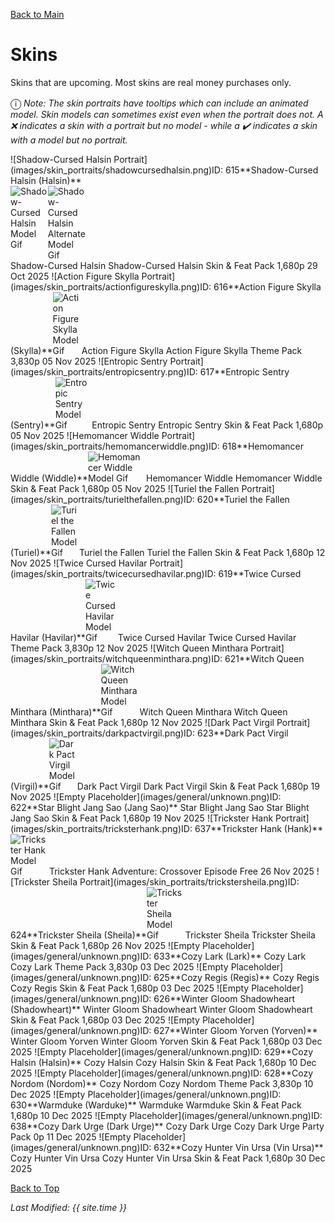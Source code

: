 [Back to Main](index.md)

# Skins

Skins that are upcoming. Most skins are real money purchases only.

<span style="font-size:1.2em;">ⓘ</span> *Note: The skin portraits have tooltips which can include an animated model. Skin models can sometimes exist even when the portrait does not. A ❌ indicates a skin with a portrait but no model - while a ✔️ indicates a skin with a model but no portrait.*

<span class="skinTableColumn">
    <span class="skinTableRow">
        <span class="skinTableIcon">
            <span class="skinTooltipHolder" style="width:max-content">![Shadow-Cursed Halsin Portrait](images/skin_portraits/shadowcursedhalsin.png)<span class="featTooltipContents">ID: 615**Shadow-Cursed Halsin (Halsin)**<span style="display:flex;flex-direction:row"><img src="images/skin_models/shadowcursedhalsin.gif" alt="Shadow-Cursed Halsin Model Gif" style="width:auto;height:auto;max-width:min-content;max-height:100%"><img src="images/skin_models/shadowcursedhalsin-bear.gif" alt="Shadow-Cursed Halsin Alternate Model Gif" style="width:auto;height:auto;max-width:min-content;max-height:100%"></span></span></span>
        </span>
        <span class="skinTableName">
            Shadow-Cursed Halsin
        </span>
        <span class="skinTableSource">
            Shadow-Cursed Halsin Skin & Feat Pack
        </span>
        <span class="skinTableCost">
            1,680p
        </span>
        <span class="skinTableDate">
            29 Oct 2025
        </span>
    </span>
    <span class="skinTableRow">
        <span class="skinTableIcon">
            <span class="skinTooltipHolder" style="width:max-content">![Action Figure Skylla Portrait](images/skin_portraits/actionfigureskylla.png)<span class="featTooltipContents">ID: 616**Action Figure Skylla (Skylla)**<img src="images/skin_models/actionfigureskylla.gif" alt="Action Figure Skylla Model Gif" style="width:auto;height:auto;max-width:min-content;max-height:100%"></span></span>
        </span>
        <span class="skinTableName">
            Action Figure Skylla
        </span>
        <span class="skinTableSource">
            Action Figure Skylla Theme Pack
        </span>
        <span class="skinTableCost">
            3,830p
        </span>
        <span class="skinTableDate">
            05 Nov 2025
        </span>
    </span>
    <span class="skinTableRow">
        <span class="skinTableIcon">
            <span class="skinTooltipHolder" style="width:max-content">![Entropic Sentry Portrait](images/skin_portraits/entropicsentry.png)<span class="featTooltipContents">ID: 617**Entropic Sentry (Sentry)**<img src="images/skin_models/entropicsentry.gif" alt="Entropic Sentry Model Gif" style="width:auto;height:auto;max-width:min-content;max-height:100%"></span></span>
        </span>
        <span class="skinTableName">
            Entropic Sentry
        </span>
        <span class="skinTableSource">
            Entropic Sentry Skin & Feat Pack
        </span>
        <span class="skinTableCost">
            1,680p
        </span>
        <span class="skinTableDate">
            05 Nov 2025
        </span>
    </span>
    <span class="skinTableRow">
        <span class="skinTableIcon">
            <span class="skinTooltipHolder" style="width:max-content">![Hemomancer Widdle Portrait](images/skin_portraits/hemomancerwiddle.png)<span class="featTooltipContents">ID: 618**Hemomancer Widdle (Widdle)**<img src="images/skin_models/hemomancerwiddle.gif" alt="Hemomancer Widdle Model Gif" style="width:auto;height:auto;max-width:min-content;max-height:100%"></span></span>
        </span>
        <span class="skinTableName">
            Hemomancer Widdle
        </span>
        <span class="skinTableSource">
            Hemomancer Widdle Skin & Feat Pack
        </span>
        <span class="skinTableCost">
            1,680p
        </span>
        <span class="skinTableDate">
            05 Nov 2025
        </span>
    </span>
    <span class="skinTableRow">
        <span class="skinTableIcon">
            <span class="skinTooltipHolder" style="width:max-content">![Turiel the Fallen Portrait](images/skin_portraits/turielthefallen.png)<span class="featTooltipContents">ID: 620**Turiel the Fallen (Turiel)**<img src="images/skin_models/turielthefallen.gif" alt="Turiel the Fallen Model Gif" style="width:auto;height:auto;max-width:min-content;max-height:100%"></span></span>
        </span>
        <span class="skinTableName">
            Turiel the Fallen
        </span>
        <span class="skinTableSource">
            Turiel the Fallen Skin & Feat Pack
        </span>
        <span class="skinTableCost">
            1,680p
        </span>
        <span class="skinTableDate">
            12 Nov 2025
        </span>
    </span>
    <span class="skinTableRow">
        <span class="skinTableIcon">
            <span class="skinTooltipHolder" style="width:max-content">![Twice Cursed Havilar Portrait](images/skin_portraits/twicecursedhavilar.png)<span class="featTooltipContents">ID: 619**Twice Cursed Havilar (Havilar)**<img src="images/skin_models/twicecursedhavilar.gif" alt="Twice Cursed Havilar Model Gif" style="width:auto;height:auto;max-width:min-content;max-height:100%"></span></span>
        </span>
        <span class="skinTableName">
            Twice Cursed Havilar
        </span>
        <span class="skinTableSource">
            Twice Cursed Havilar Theme Pack
        </span>
        <span class="skinTableCost">
            3,830p
        </span>
        <span class="skinTableDate">
            12 Nov 2025
        </span>
    </span>
    <span class="skinTableRow">
        <span class="skinTableIcon">
            <span class="skinTooltipHolder" style="width:max-content">![Witch Queen Minthara Portrait](images/skin_portraits/witchqueenminthara.png)<span class="featTooltipContents">ID: 621**Witch Queen Minthara (Minthara)**<img src="images/skin_models/witchqueenminthara.gif" alt="Witch Queen Minthara Model Gif" style="width:auto;height:auto;max-width:min-content;max-height:100%"></span></span>
        </span>
        <span class="skinTableName">
            Witch Queen Minthara
        </span>
        <span class="skinTableSource">
            Witch Queen Minthara Skin & Feat Pack
        </span>
        <span class="skinTableCost">
            1,680p
        </span>
        <span class="skinTableDate">
            12 Nov 2025
        </span>
    </span>
    <span class="skinTableRow">
        <span class="skinTableIcon">
            <span class="skinTooltipHolder" style="width:max-content">![Dark Pact Virgil Portrait](images/skin_portraits/darkpactvirgil.png)<span class="featTooltipContents">ID: 623**Dark Pact Virgil (Virgil)**<img src="images/skin_models/darkpactvirgil.gif" alt="Dark Pact Virgil Model Gif" style="width:auto;height:auto;max-width:min-content;max-height:100%"></span></span>
        </span>
        <span class="skinTableName">
            Dark Pact Virgil
        </span>
        <span class="skinTableSource">
            Dark Pact Virgil Skin & Feat Pack
        </span>
        <span class="skinTableCost">
            1,680p
        </span>
        <span class="skinTableDate">
            19 Nov 2025
        </span>
    </span>
    <span class="skinTableRow">
        <span class="skinTableIcon">
            <span class="skinTooltipHolder" style="width:max-content">![Empty Placeholder](images/general/unknown.png)<span class="featTooltipContents">ID: 622**Star Blight Jang Sao (Jang Sao)**</span></span>
        </span>
        <span class="skinTableName">
            Star Blight Jang Sao
        </span>
        <span class="skinTableSource">
            Star Blight Jang Sao Skin & Feat Pack
        </span>
        <span class="skinTableCost">
            1,680p
        </span>
        <span class="skinTableDate">
            19 Nov 2025
        </span>
    </span>
    <span class="skinTableRow">
        <span class="skinTableIcon">
            <span class="skinTooltipHolder" style="width:max-content">![Trickster Hank Portrait](images/skin_portraits/tricksterhank.png)<span class="featTooltipContents">ID: 637**Trickster Hank (Hank)**<img src="images/skin_models/tricksterhank.gif" alt="Trickster Hank Model Gif" style="width:auto;height:auto;max-width:min-content;max-height:100%"></span></span>
        </span>
        <span class="skinTableName">
            Trickster Hank
        </span>
        <span class="skinTableSource">
            Adventure: Crossover Episode
        </span>
        <span class="skinTableCost">
            Free
        </span>
        <span class="skinTableDate">
            26 Nov 2025
        </span>
    </span>
    <span class="skinTableRow">
        <span class="skinTableIcon">
            <span class="skinTooltipHolder" style="width:max-content">![Trickster Sheila Portrait](images/skin_portraits/trickstersheila.png)<span class="featTooltipContents">ID: 624**Trickster Sheila (Sheila)**<img src="images/skin_models/trickstersheila.gif" alt="Trickster Sheila Model Gif" style="width:auto;height:auto;max-width:min-content;max-height:100%"></span></span>
        </span>
        <span class="skinTableName">
            Trickster Sheila
        </span>
        <span class="skinTableSource">
            Trickster Sheila Skin & Feat Pack
        </span>
        <span class="skinTableCost">
            1,680p
        </span>
        <span class="skinTableDate">
            26 Nov 2025
        </span>
    </span>
    <span class="skinTableRow">
        <span class="skinTableIcon">
            <span class="skinTooltipHolder" style="width:max-content">![Empty Placeholder](images/general/unknown.png)<span class="featTooltipContents">ID: 633**Cozy Lark (Lark)**</span></span>
        </span>
        <span class="skinTableName">
            Cozy Lark
        </span>
        <span class="skinTableSource">
            Cozy Lark Theme Pack
        </span>
        <span class="skinTableCost">
            3,830p
        </span>
        <span class="skinTableDate">
            03 Dec 2025
        </span>
    </span>
    <span class="skinTableRow">
        <span class="skinTableIcon">
            <span class="skinTooltipHolder" style="width:max-content">![Empty Placeholder](images/general/unknown.png)<span class="featTooltipContents">ID: 625**Cozy Regis (Regis)**</span></span>
        </span>
        <span class="skinTableName">
            Cozy Regis
        </span>
        <span class="skinTableSource">
            Cozy Regis Skin & Feat Pack
        </span>
        <span class="skinTableCost">
            1,680p
        </span>
        <span class="skinTableDate">
            03 Dec 2025
        </span>
    </span>
    <span class="skinTableRow">
        <span class="skinTableIcon">
            <span class="skinTooltipHolder" style="width:max-content">![Empty Placeholder](images/general/unknown.png)<span class="featTooltipContents">ID: 626**Winter Gloom Shadowheart (Shadowheart)**</span></span>
        </span>
        <span class="skinTableName">
            Winter Gloom Shadowheart
        </span>
        <span class="skinTableSource">
            Winter Gloom Shadowheart Skin & Feat Pack
        </span>
        <span class="skinTableCost">
            1,680p
        </span>
        <span class="skinTableDate">
            03 Dec 2025
        </span>
    </span>
    <span class="skinTableRow">
        <span class="skinTableIcon">
            <span class="skinTooltipHolder" style="width:max-content">![Empty Placeholder](images/general/unknown.png)<span class="featTooltipContents">ID: 627**Winter Gloom Yorven (Yorven)**</span></span>
        </span>
        <span class="skinTableName">
            Winter Gloom Yorven
        </span>
        <span class="skinTableSource">
            Winter Gloom Yorven Skin & Feat Pack
        </span>
        <span class="skinTableCost">
            1,680p
        </span>
        <span class="skinTableDate">
            03 Dec 2025
        </span>
    </span>
    <span class="skinTableRow">
        <span class="skinTableIcon">
            <span class="skinTooltipHolder" style="width:max-content">![Empty Placeholder](images/general/unknown.png)<span class="featTooltipContents">ID: 629**Cozy Halsin (Halsin)**</span></span>
        </span>
        <span class="skinTableName">
            Cozy Halsin
        </span>
        <span class="skinTableSource">
            Cozy Halsin Skin & Feat Pack
        </span>
        <span class="skinTableCost">
            1,680p
        </span>
        <span class="skinTableDate">
            10 Dec 2025
        </span>
    </span>
    <span class="skinTableRow">
        <span class="skinTableIcon">
            <span class="skinTooltipHolder" style="width:max-content">![Empty Placeholder](images/general/unknown.png)<span class="featTooltipContents">ID: 628**Cozy Nordom (Nordom)**</span></span>
        </span>
        <span class="skinTableName">
            Cozy Nordom
        </span>
        <span class="skinTableSource">
            Cozy Nordom Theme Pack
        </span>
        <span class="skinTableCost">
            3,830p
        </span>
        <span class="skinTableDate">
            10 Dec 2025
        </span>
    </span>
    <span class="skinTableRow">
        <span class="skinTableIcon">
            <span class="skinTooltipHolder" style="width:max-content">![Empty Placeholder](images/general/unknown.png)<span class="featTooltipContents">ID: 630**Warmduke (Warduke)**</span></span>
        </span>
        <span class="skinTableName">
            Warmduke
        </span>
        <span class="skinTableSource">
            Warmduke Skin & Feat Pack
        </span>
        <span class="skinTableCost">
            1,680p
        </span>
        <span class="skinTableDate">
            10 Dec 2025
        </span>
    </span>
    <span class="skinTableRow">
        <span class="skinTableIcon">
            <span class="skinTooltipHolder" style="width:max-content">![Empty Placeholder](images/general/unknown.png)<span class="featTooltipContents">ID: 638**Cozy Dark Urge (Dark Urge)**</span></span>
        </span>
        <span class="skinTableName">
            Cozy Dark Urge
        </span>
        <span class="skinTableSource">
            Cozy Dark Urge Party Pack
        </span>
        <span class="skinTableCost">
            0p
        </span>
        <span class="skinTableDate">
            11 Dec 2025
        </span>
    </span>
    <span class="skinTableRow">
        <span class="skinTableIcon">
            <span class="skinTooltipHolder" style="width:max-content">![Empty Placeholder](images/general/unknown.png)<span class="featTooltipContents">ID: 632**Cozy Hunter Vin Ursa (Vin Ursa)**</span></span>
        </span>
        <span class="skinTableName">
            Cozy Hunter Vin Ursa
        </span>
        <span class="skinTableSource">
            Cozy Hunter Vin Ursa Skin & Feat Pack
        </span>
        <span class="skinTableCost">
            1,680p
        </span>
        <span class="skinTableDate">
            30 Dec 2025
        </span>
    </span>
</span>

[Back to Top](#top)

*Last Modified: {{ site.time }}*